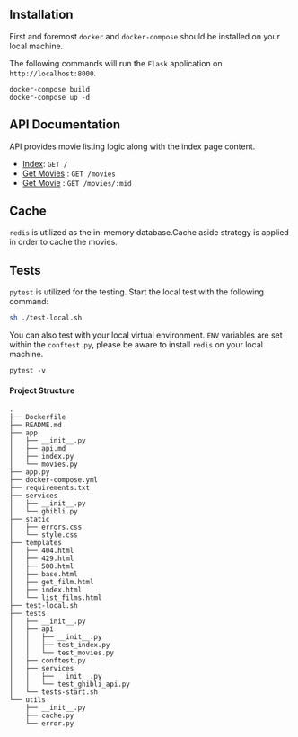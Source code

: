 ## Installation
First and foremost `docker` and  `docker-compose` should be installed on your local machine.

The following commands will run the `Flask` application on `http://localhost:8000`.
```console
docker-compose build
docker-compose up -d
```

## API Documentation

API provides movie listing logic along with the index page content.
* [Index](/app/api.md): `GET /`
* [Get Movies](/app/api.md) : `GET /movies`
* [Get Movie](/app/api.md) : `GET /movies/:mid`

## Cache
`redis` is utilized as the in-memory database.Cache aside strategy is applied in order to cache the movies.

## Tests
`pytest` is utilized for the testing. Start the local test with the following command:
```bash
sh ./test-local.sh
```
You can also test with your local virtual environment. `ENV` variables are set within the `conftest.py`, please 
be aware to install `redis` on your local machine.
```console
pytest -v
```

#### Project Structure
```
.
├── Dockerfile
├── README.md
├── app
│   ├── __init__.py
│   ├── api.md
│   ├── index.py
│   └── movies.py
├── app.py
├── docker-compose.yml
├── requirements.txt
├── services
│   ├── __init__.py
│   └── ghibli.py
├── static
│   ├── errors.css
│   └── style.css
├── templates
│   ├── 404.html
│   ├── 429.html
│   ├── 500.html
│   ├── base.html
│   ├── get_film.html
│   ├── index.html
│   └── list_films.html
├── test-local.sh
├── tests
│   ├── __init__.py
│   ├── api
│   │   ├── __init__.py
│   │   ├── test_index.py
│   │   └── test_movies.py
│   ├── conftest.py
│   ├── services
│   │   ├── __init__.py
│   │   └── test_ghibli_api.py
│   └── tests-start.sh
└── utils
    ├── __init__.py
    ├── cache.py
    └── error.py

```